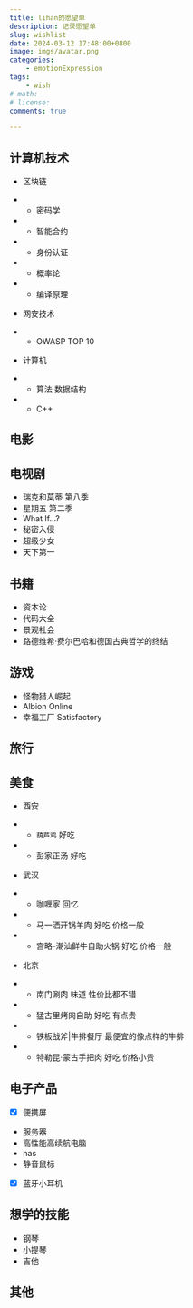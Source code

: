 ```yaml
---
title: lihan的愿望单
description: 记录愿望单
slug: wishlist
date: 2024-03-12 17:48:00+0800
image: imgs/avatar.png
categories:
    - emotionExpression
tags:
    - wish
# math: 
# license: 
comments: true

---
```


## 计算机技术

- 区块链
- - 密码学
- - 智能合约
- - 身份认证
- - 概率论
- - 编译原理

- 网安技术
- - OWASP TOP 10

- 计算机
- - 算法 数据结构
- - C++

## 电影



## 电视剧

- 瑞克和莫蒂 第八季
- 星期五 第二季
- What If...?
- 秘密入侵
- 超级少女
- 天下第一

## 书籍

- 资本论
- 代码大全
- 景观社会
- 路德维希·费尔巴哈和德国古典哲学的终结

## 游戏

- 怪物猎人崛起
- Albion Online
- 幸福工厂 Satisfactory

## 旅行

## 美食

- 西安
- - `葫芦鸡`            好吃
- - 彭家正汤            好吃

- 武汉
- - 咖喱家              回忆
- - 马一洒开锅羊肉      好吃 价格一般
- - 宫略-潮汕鲜牛自助火锅  好吃 价格一般

- 北京
- - 南门涮肉            味道 性价比都不错
- - 猛古里烤肉自助      好吃 有点贵
- - 铁板战斧|牛排餐厅   最便宜的像点样的牛排
- - 特勒昆·蒙古手把肉   好吃 价格小贵

## 电子产品

- [x] 便携屏
- 服务器
- 高性能高续航电脑
- nas
- 静音鼠标
- [x] 蓝牙小耳机

## 想学的技能

- 钢琴
- 小提琴
- 吉他

## 其他

